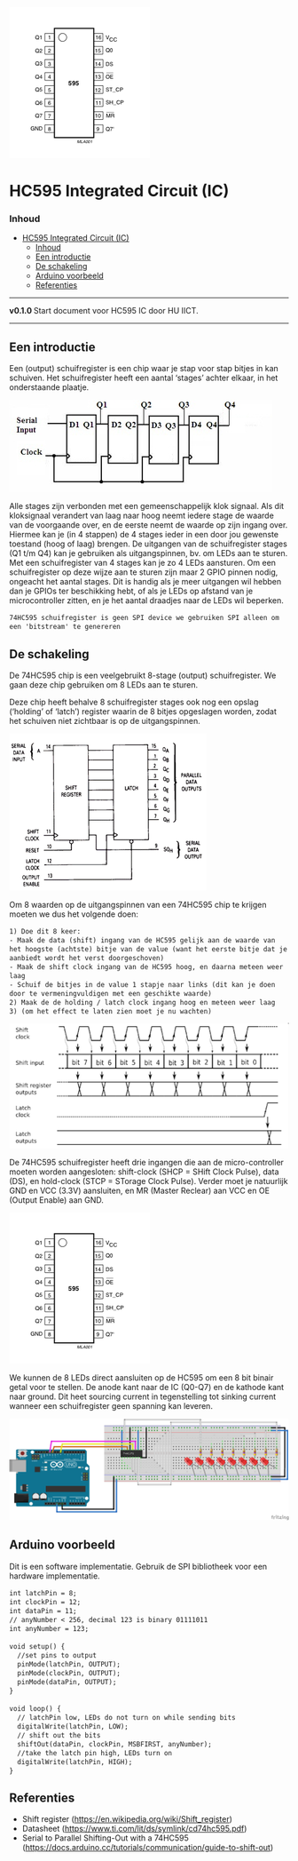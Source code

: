 ![logo](./img/595_pin_diagram.png) [](logo-id)

# HC595 Integrated Circuit (IC)[](title-id)

### Inhoud[](toc-id)

- [HC595 Integrated Circuit (IC)](#hc595-integrated-circuit-ic)
    - [Inhoud](#inhoud)
  - [Een introductie](#een-introductie)
  - [De schakeling](#de-schakeling)
  - [Arduino voorbeeld](#arduino-voorbeeld)
  - [Referenties](#referenties)

---

**v0.1.0 [](version-id)** Start document voor HC595 IC door HU IICT[](author-id).

---

## Een introductie

Een (output) schuifregister is een chip waar je stap voor stap bitjes in kan schuiven. Het schuifregister heeft een aantal ‘stages’ achter elkaar, in het onderstaande plaatje. 

![Blokdiagram van een schuifregister met 4 stages.](../74HC595/img/Blokdiagram_schuifregister_4stages.png)

Alle stages zijn verbonden met een gemeenschappelijk klok signaal. Als dit kloksignaal verandert van laag naar hoog neemt iedere stage de waarde van de voorgaande over, en de eerste neemt de waarde op zijn ingang over. Hiermee kan je (in 4 stappen) de 4 stages ieder in een door jou gewenste toestand (hoog of laag) brengen. De uitgangen van de schuifregister stages (Q1 t/m Q4) kan je gebruiken als uitgangspinnen, bv. om LEDs aan te sturen. Met een schuifregister van 4 stages kan je zo 4 LEDs aansturen. Om een schuifregister op deze wijze aan te sturen zijn maar 2 GPIO pinnen nodig, ongeacht het aantal stages. Dit is handig als je meer uitgangen wil hebben dan je GPIOs ter beschikking hebt, of als je LEDs op afstand van je microcontroller zitten, en je het aantal draadjes naar de LEDs wil beperken.


    74HC595 schuifregister is geen SPI device we gebruiken SPI alleen om een 'bitstream' te genereren


## De schakeling

De 74HC595 chip is een veelgebruikt 8-stage (output) schuifregister. We gaan deze chip gebruiken om 8 LEDs aan te sturen.

Deze chip heeft behalve 8 schuifregister stages ook nog een opslag (‘holding’ of ‘latch’) register waarin de 8 bitjes opgeslagen worden, zodat het schuiven niet zichtbaar is op de uitgangspinnen.

![In een 74HC595: shuifregister en ‘hold’ register (heet hier ‘latch’)](../74HC595/img/HC595_latch.png)

Om 8 waarden op de uitgangspinnen van een 74HC595 chip te krijgen moeten we dus het volgende doen:

    1) Doe dit 8 keer:
    - Maak de data (shift) ingang van de HC595 gelijk aan de waarde van het hoogste (achtste) bitje van de value (want het eerste bitje dat je aanbiedt wordt het verst doorgeschoven)
    - Maak de shift clock ingang van de HC595 hoog, en daarna meteen weer laag
    - Schuif de bitjes in de value 1 stapje naar links (dit kan je doen door te vermeningvuldigen met een geschikte waarde)
    2) Maak de de holding / latch clock ingang hoog en meteen weer laag 
    3) (om het effect te laten zien moet je nu wachten)


![Tijdsvolgorde van de wat er gebeurt in een 74HC595](../74HC595/img/HC595_tijdsvolgorde.png)

De 74HC595 schuifregister heeft drie ingangen die aan de micro-controller moeten worden aangesloten: shift-clock (SHCP = SHift Clock Pulse), data (DS), en hold-clock (STCP = STorage Clock Pulse). Verder moet je natuurlijk GND en VCC (3.3V) aansluiten, en MR (Master Reclear) aan VCC en OE (Output Enable) aan GND.

![HC595 pin diagram](../74HC595/img/595_pin_diagram.png)

We kunnen de 8 LEDs direct aansluiten op de HC595 om een 8 bit binair getal voor te stellen. De anode kant naar de IC (Q0-Q7) en de kathode kant naar ground. Dit heet sourcing current in tegenstelling tot sinking current wanneer een schuifregister geen spanning kan leveren.

![HC595 diagram](../74HC595/img/HC595_bb.png)

## Arduino voorbeeld

Dit is een software implementatie. Gebruik de SPI bibliotheek voor een hardware implementatie.

```arduino
int latchPin = 8;
int clockPin = 12;
int dataPin = 11;
// anyNumber < 256, decimal 123 is binary 01111011
int anyNumber = 123; 

void setup() {
  //set pins to output
  pinMode(latchPin, OUTPUT);
  pinMode(clockPin, OUTPUT);
  pinMode(dataPin, OUTPUT);
}

void loop() {
  // latchPin low, LEDs do not turn on while sending bits
  digitalWrite(latchPin, LOW);
  // shift out the bits
  shiftOut(dataPin, clockPin, MSBFIRST, anyNumber);
  //take the latch pin high, LEDs turn on
  digitalWrite(latchPin, HIGH);
}
```

## Referenties

- Shift register (<https://en.wikipedia.org/wiki/Shift_register>)
- Datasheet (<https://www.ti.com/lit/ds/symlink/cd74hc595.pdf>)
- Serial to Parallel Shifting-Out with a 74HC595 (<https://docs.arduino.cc/tutorials/communication/guide-to-shift-out>)